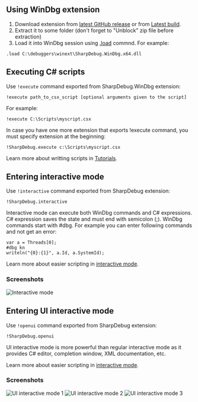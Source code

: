 ## Using WinDbg extension
1. Download extension from [latest GitHub release](https://github.com/southpolenator/WinDbgCs/releases/latest) or from [Latest build](https://ci.appveyor.com/project/southpolenator/windbgcs/branch/next).
2. Extract it to some folder (don't forget to "Unblock" zip file before extraction)
3. Load it into WinDbg session using [.load](https://msdn.microsoft.com/en-us/library/windows/hardware/ff563964%28v=vs.85%29.aspx) commnd. For example:
```
.load C:\debuggers\winext\SharpDebug.WinDbg.x64.dll
```

## Executing C# scripts
Use `!execute` command exported from SharpDebug.WinDbg extension:
```
!execute path_to_csx_script [optional arguments given to the script]
```
For example:
```
!execute C:\Scripts\myscript.csx
```
In case you have one more extension that exports !execute command, you must specify extension at the beginning:
```
!SharpDebug.execute c:\Scripts\myscript.csx
```
Learn more about writting scripts in [Tutorials](Tutorials.md).

## Entering interactive mode
Use `!interactive` command exported from SharpDebug extension:
```
!SharpDebug.interactive
```
Interactive mode can execute both WinDbg commands and C# expressions. C# expression saves the state and must end with semicolon (;). WinDbg commands start with #dbg. For example you can enter following commands and not get an error:

```
var a = Threads[0];
#dbg kn
writeln("{0}:{1}", a.Id, a.SystemId);
```
Learn more about easier scripting in [interactive mode](InteractiveMode.md).

### Screenshots
![Interactive mode](../samples/interactive.png)

## Entering UI interactive mode
Use `!openui` command exported from SharpDebug extension:
```
!SharpDebug.openui
```
UI interactive mode is more powerful than regular interactive mode as it provides C# editor, completion window, XML documentation, etc.

Learn more about easier scripting in [interactive mode](InteractiveMode.md).

### Screenshots
![UI interactive mode 1](../samples/ui1.png)
![UI interactive mode 2](../samples/ui2.png)
![UI interactive mode 3](../samples/ui3.png)
